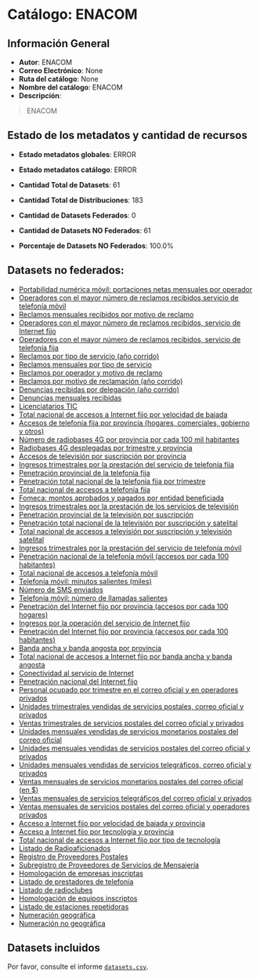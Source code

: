 
# Catálogo: ENACOM

## Información General

- **Autor**: ENACOM
- **Correo Electrónico**: None
- **Ruta del catálogo**: None
- **Nombre del catálogo**: ENACOM
- **Descripción**:

> ENACOM

## Estado de los metadatos y cantidad de recursos

- **Estado metadatos globales**: ERROR
- **Estado metadatos catálogo**: ERROR
- **Cantidad Total de Datasets**: 61
- **Cantidad Total de Distribuciones**: 183

- **Cantidad de Datasets Federados**: 0
- **Cantidad de Datasets NO Federados**: 61
- **Porcentaje de Datasets NO Federados**: 100.0%

## Datasets no federados:

- [Portabilidad numérica móvil: portaciones netas mensuales por operador](http://datosabiertos.enacom.gob.ar/dataviews/240983/portabilidad-numerica-movil-portaciones-netas-mensuales-por-operador/)
- [Operadores con el mayor número de reclamos recibidos,servicio de telefonía móvil](http://datosabiertos.enacom.gob.ar/dataviews/241303/operadores-con-el-mayor-numero-de-reclamos-recibidosservicio-de-telefonia-movil/)
- [Reclamos mensuales recibidos por motivo de reclamo](http://datosabiertos.enacom.gob.ar/dataviews/240263/reclamos-mensuales-recibidos-por-motivo-de-reclamo/)
- [Operadores con el mayor número de reclamos recibidos, servicio de Internet fijo](http://datosabiertos.enacom.gob.ar/dataviews/241299/operadores-con-el-mayor-numero-de-reclamos-recibidos-servicio-de-internet-fijo/)
- [Operadores con el mayor número de reclamos recibidos, servicio de telefonía fija](http://datosabiertos.enacom.gob.ar/dataviews/241301/operadores-con-el-mayor-numero-de-reclamos-recibidos-servicio-de-telefonia-fija/)
- [Reclamos por tipo de servicio (año corrido)](http://datosabiertos.enacom.gob.ar/dataviews/241298/reclamos-por-tipo-de-servicio-ano-corrido/)
- [Reclamos mensuales por tipo de servicio](http://datosabiertos.enacom.gob.ar/dataviews/241297/reclamos-mensuales-por-tipo-de-servicio/)
- [Reclamos por operador y motivo de reclamo](http://datosabiertos.enacom.gob.ar/dataviews/241161/reclamos-por-operador-y-motivo-de-reclamo/)
- [Reclamos por motivo de reclamación (año corrido)](http://datosabiertos.enacom.gob.ar/dataviews/240787/reclamos-por-motivo-de-reclamacion-ano-corrido/)
- [Denuncias recibidas por delegación (año corrido)](http://datosabiertos.enacom.gob.ar/dataviews/240970/denuncias-recibidas-por-delegacion-ano-corrido/)
- [Denuncias mensuales recibidas](http://datosabiertos.enacom.gob.ar/dataviews/240261/denuncias-mensuales-recibidas/)
- [Licenciatarios TIC](http://datosabiertos.enacom.gob.ar/dataviews/241430/licenciatarios-tic/)
- [Total nacional de accesos a Internet fijo por velocidad de bajada](http://datosabiertos.enacom.gob.ar/dataviews/241420/total-nacional-de-accesos-a-internet-fijo-por-velocidad-de-bajada/)
- [Accesos de telefonía fija por provincia (hogares, comerciales, gobierno y otros)](http://datosabiertos.enacom.gob.ar/dataviews/241309/accesos-de-telefonia-fija-por-provincia-hogares-comerciales-gobierno-y-otros/)
- [Número de radiobases 4G por provincia por cada 100 mil habitantes](http://datosabiertos.enacom.gob.ar/dataviews/241306/numero-de-radiobases-4g-por-provincia-por-cada-100-mil-habitantes/)
- [Radiobases 4G desplegadas por trimestre y provincia](http://datosabiertos.enacom.gob.ar/dataviews/241305/radiobases-4g-desplegadas-por-trimestre-y-provincia/)
- [Accesos de televisión por suscripción por provincia](http://datosabiertos.enacom.gob.ar/dataviews/241320/accesos-de-television-por-suscripcion-por-provincia/)
- [Ingresos trimestrales por la prestación del servicio de telefonía fija](http://datosabiertos.enacom.gob.ar/dataviews/241318/ingresos-trimestrales-por-la-prestacion-del-servicio-de-telefonia-fija/)
- [Penetración provincial de la telefonía fija](http://datosabiertos.enacom.gob.ar/dataviews/241315/penetracion-provincial-de-la-telefonia-fija/)
- [Penetración total nacional de la telefonía fija por trimestre](http://datosabiertos.enacom.gob.ar/dataviews/241316/penetracion-total-nacional-de-la-telefonia-fija-por-trimestre/)
- [Total nacional de accesos a telefonía fija](http://datosabiertos.enacom.gob.ar/dataviews/241314/total-nacional-de-accesos-a-telefonia-fija/)
- [Fomeca: montos aprobados y pagados por entidad beneficiada](http://datosabiertos.enacom.gob.ar/dataviews/240985/fomeca-montos-aprobados-y-pagados-por-entidad-beneficiada/)
- [Ingresos trimestrales por la prestación de los servicios de televisión](http://datosabiertos.enacom.gob.ar/dataviews/241325/ingresos-trimestrales-por-la-prestacion-de-los-servicios-de-television/)
- [Penetración provincial de la televisión por suscripción](http://datosabiertos.enacom.gob.ar/dataviews/241326/penetracion-provincial-de-la-television-por-suscripcion/)
- [Penetración total nacional de la televisión por suscripción y satelital](http://datosabiertos.enacom.gob.ar/dataviews/241328/penetracion-total-nacional-de-la-television-por-suscripcion-y-satelital/)
- [Total nacional de accesos a televisión por suscripción y televisión satelital](http://datosabiertos.enacom.gob.ar/dataviews/241322/total-nacional-de-accesos-a-television-por-suscripcion-y-television-satelital/)
- [Ingresos trimestrales por la prestación del servicio de telefonía móvil](http://datosabiertos.enacom.gob.ar/dataviews/241070/ingresos-trimestrales-por-la-prestacion-del-servicio-de-telefonia-movil/)
- [Penetración nacional de la telefonía móvil (accesos por cada 100 habitantes)](http://datosabiertos.enacom.gob.ar/dataviews/241158/penetracion-nacional-de-la-telefonia-movil-accesos-por-cada-100-habitantes/)
- [Total nacional de accesos a telefonía móvil](http://datosabiertos.enacom.gob.ar/dataviews/241160/total-nacional-de-accesos-a-telefonia-movil/)
- [Telefonía móvil: minutos salientes (miles)](http://datosabiertos.enacom.gob.ar/dataviews/240992/telefonia-movil-minutos-salientes-miles/)
- [Número de SMS enviados](http://datosabiertos.enacom.gob.ar/dataviews/240989/numero-de-sms-enviados/)
- [Telefonía móvil: número de llamadas salientes](http://datosabiertos.enacom.gob.ar/dataviews/240991/telefonia-movil-numero-de-llamadas-salientes/)
- [Penetración del Internet fijo por provincia (accesos por cada 100 hogares)](http://datosabiertos.enacom.gob.ar/dataviews/240980/penetracion-del-internet-fijo-por-provincia-accesos-por-cada-100-hogares/)
- [Ingresos por la operación del servicio de Internet fijo](http://datosabiertos.enacom.gob.ar/dataviews/240977/ingresos-por-la-operacion-del-servicio-de-internet-fijo/)
- [Penetración del Internet fijo por provincia (accesos por cada 100 habitantes)](http://datosabiertos.enacom.gob.ar/dataviews/240978/penetracion-del-internet-fijo-por-provincia-accesos-por-cada-100-habitantes/)
- [Banda ancha y banda angosta por provincia](http://datosabiertos.enacom.gob.ar/dataviews/240974/banda-ancha-y-banda-angosta-por-provincia/)
- [Total nacional de accesos a Internet fijo por banda ancha y banda angosta](http://datosabiertos.enacom.gob.ar/dataviews/240976/total-nacional-de-accesos-a-internet-fijo-por-banda-ancha-y-banda-angosta/)
- [Conectividad al servicio de Internet](http://datosabiertos.enacom.gob.ar/dataviews/241175/conectividad-al-servicio-de-internet/)
- [Penetración nacional del Internet fijo](http://datosabiertos.enacom.gob.ar/dataviews/240981/penetracion-nacional-del-internet-fijo/)
- [Personal ocupado por trimestre en el correo oficial y en operadores privados](http://datosabiertos.enacom.gob.ar/dataviews/241174/personal-ocupado-por-trimestre-en-el-correo-oficial-y-en-operadores-privados/)
- [Unidades trimestrales vendidas de servicios postales, correo oficial y privados](http://datosabiertos.enacom.gob.ar/dataviews/241173/unidades-trimestrales-vendidas-de-servicios-postales-correo-oficial-y-privados/)
- [Ventas trimestrales de servicios postales del correo oficial y privados](http://datosabiertos.enacom.gob.ar/dataviews/241171/ventas-trimestrales-de-servicios-postales-del-correo-oficial-y-privados/)
- [Unidades mensuales vendidas de servicios monetarios postales del correo oficial](http://datosabiertos.enacom.gob.ar/dataviews/241169/unidades-mensuales-vendidas-de-servicios-monetarios-postales-del-correo-oficial/)
- [Unidades mensuales vendidas de servicios postales del correo oficial y privados](http://datosabiertos.enacom.gob.ar/dataviews/241165/unidades-mensuales-vendidas-de-servicios-postales-del-correo-oficial-y-privados/)
- [Unidades mensuales vendidas de servicios telegráficos, correo oficial y privados](http://datosabiertos.enacom.gob.ar/dataviews/241167/unidades-mensuales-vendidas-de-servicios-telegraficos-correo-oficial-y-privados/)
- [Ventas mensuales de servicios monetarios postales del correo oficial (en $)](http://datosabiertos.enacom.gob.ar/dataviews/241164/ventas-mensuales-de-servicios-monetarios-postales-del-correo-oficial-en/)
- [Ventas mensuales de servicios telegráficos del correo oficial y privados](http://datosabiertos.enacom.gob.ar/dataviews/241163/ventas-mensuales-de-servicios-telegraficos-del-correo-oficial-y-privados/)
- [Ventas mensuales de servicios postales del correo oficial y operadores privados](http://datosabiertos.enacom.gob.ar/dataviews/241162/ventas-mensuales-de-servicios-postales-del-correo-oficial-y-operadores-privados/)
- [Acceso a Internet fijo por velocidad de bajada y provincia](http://datosabiertos.enacom.gob.ar/dataviews/240904/acceso-a-internet-fijo-por-velocidad-de-bajada-y-provincia/)
- [Acceso a Internet fijo por tecnología y provincia](http://datosabiertos.enacom.gob.ar/dataviews/240898/acceso-a-internet-fijo-por-tecnologia-y-provincia/)
- [Total nacional de accesos a Internet fijo por tipo de tecnología](http://datosabiertos.enacom.gob.ar/dataviews/240902/total-nacional-de-accesos-a-internet-fijo-por-tipo-de-tecnologia/)
- [Listado de Radioaficionados](http://datosabiertos.enacom.gob.ar/dataviews/231694/listado-de-radioaficionados/)
- [Registro de Proveedores Postales](http://datosabiertos.enacom.gob.ar/dataviews/232258/registro-de-proveedores-postales/)
- [Subregistro de Proveedores de Servicios de Mensajería](http://datosabiertos.enacom.gob.ar/dataviews/231953/subregistro-de-proveedores-de-servicios-de-mensajeria/)
- [Homologación de empresas inscriptas](http://datosabiertos.enacom.gob.ar/dataviews/231949/homologacion-de-empresas-inscriptas/)
- [Listado de prestadores de telefonía](http://datosabiertos.enacom.gob.ar/dataviews/231946/listado-de-prestadores-de-telefonia/)
- [Listado de radioclubes](http://datosabiertos.enacom.gob.ar/dataviews/231941/listado-de-radioclubes/)
- [Homologación de equipos inscriptos](http://datosabiertos.enacom.gob.ar/dataviews/231695/homologacion-de-equipos-inscriptos/)
- [Listado de estaciones repetidoras](http://datosabiertos.enacom.gob.ar/dataviews/231696/listado-de-estaciones-repetidoras/)
- [Numeración geográfica](http://datosabiertos.enacom.gob.ar/dataviews/231697/numeracion-geografica/)
- [Numeración no geográfica](http://datosabiertos.enacom.gob.ar/dataviews/231698/numeracion-no-geografica/)

## Datasets incluidos

Por favor, consulte el informe [`datasets.csv`](datasets.csv).
